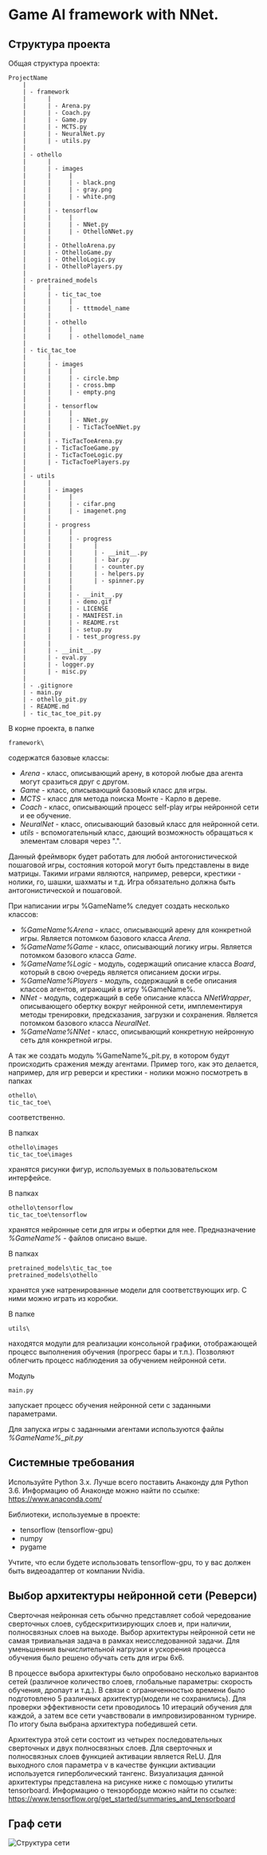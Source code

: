 # Game AI framework with NNet.
## Структура проекта
Общая структура проекта:

    ProjectName
        |
        | - framework
        |      |
        |      | - Arena.py
        |      | - Coach.py
        |      | - Game.py
        |      | - MCTS.py
        |      | - NeuralNet.py
        |      | - utils.py
        |
        | - othello
        |      |
        |      | - images
        |      |     |
        |      |     | - black.png
        |      |     | - gray.png
        |      |     | - white.png
        |      |
        |      | - tensorflow
        |      |     |
        |      |     | - NNet.py
        |      |     | - OthelloNNet.py
        |      |
        |      | - OthelloArena.py
        |      | - OthelloGame.py
        |      | - OthelloLogic.py
        |      | - OthelloPlayers.py
        |
        | - pretrained_models
        |      |
        |      | - tic_tac_toe
        |      |     |
        |      |     | - tttmodel_name
        |      |
        |      | - othello
        |      |     |
        |      |     | - othellomodel_name
        |      
        | - tic_tac_toe
        |      |
        |      | - images
        |      |     |
        |      |     | - circle.bmp
        |      |     | - cross.bmp
        |      |     | - empty.png
        |      |
        |      | - tensorflow
        |      |     |
        |      |     | - NNet.py
        |      |     | - TicTacToeNNet.py
        |      |
        |      | - TicTacToeArena.py
        |      | - TicTacToeGame.py
        |      | - TicTacToeLogic.py
        |      | - TicTacToePlayers.py
        |      
        | - utils
        |      |
        |      | - images
        |      |     |
        |      |     | - cifar.png
        |      |     | - imagenet.png
        |      |
        |      | - progress
        |      |     |
        |      |     | - progress
        |      |     |      |
        |      |     |      | - __init__.py
        |      |     |      | - bar.py
        |      |     |      | - counter.py
        |      |     |      | - helpers.py
        |      |     |      | - spinner.py
        |      |     |
        |      |     | - __init__.py
        |      |     | - demo.gif
        |      |     | - LICENSE
        |      |     | - MANIFEST.in
        |      |     | - README.rst
        |      |     | - setup.py
        |      |     | - test_progress.py
        |      |
        |      | - __init__.py
        |      | - eval.py
        |      | - logger.py
        |      | - misc.py
        |
        | - .gitignore
        | - main.py
        | - othello_pit.py
        | - README.md
        | - tic_tac_toe_pit.py

В корне проекта, в папке
 
    framework\

содержатся базовые классы:

* *Arena* - класс, описывающий арену, в которой любые два агента могут сразиться друг с другом.
* *Game* - класс, описывающий базовый класс для игры.
* *MCTS* - класс для метода поиска Монте - Карло в дереве.
* *Coach* - класс, описывающий процесс self-play игры нейронной сети и ее обучение.
* *NeuralNet* - класс, описывающий базовый класс для нейронной сети.
* *utils* - вспомогательный класс, дающий возможность обращаться к элементам словаря через ".".

Данный фреймворк будет работать для любой антогонистической пошаговой игры, состояния которой могут быть представлены в виде матрицы.
Такими играми являются, например, реверси, крестики - нолики, го, шашки, шахматы и т.д.
Игра обязательно должна быть антогонистической и пошаговой.

При написании игры %GameName% следует создать несколько классов:

* *%GameName%Arena* - класс, описывающий арену для конкретной игры. Является потомком базового класса *Arena*.
* *%GameName%Game* - класс, описывающий логику игры. Является потомком базового класса *Game*.
* *%GameName%Logic* - модуль, содержащий описание класса *Board*, который в свою очередь является описанием доски игры.
* *%GameName%Players* - модуль, содержащий в себе описания классов агентов, играющий в игру %GameName%.
* *NNet* - модуль, содержащий в себе описание класса *NNetWrapper*, описывающего обертку вокруг нейронной сети, имплементируя методы тренировки, предсказания, загрузки и сохранения. Является потомком базового класса *NeuralNet*.
* *%GameName%NNet* - класс, описывающий конкретную нейронную сеть для конкретной игры.

А так же создать модуль %GameName%_pit.py, в котором будут происходить сражения между агентами.
Пример того, как это делается, например, для игр реверси и крестики - нолики можно посмотреть в папках 
    
    othello\
    tic_tac_toe\
    
соответственно.

В папках
    
    othello\images
    tic_tac_toe\images
    
хранятся рисунки фигур, используемых в пользовательском интерфейсе.

В папках

    othello\tensorflow
    tic_tac_toe\tensorflow
    
хранятся нейронные сети для игры и обертки для нее.
Предназначение *%GameName%* - файлов описано выше.

В папках 

    pretrained_models\tic_tac_toe
    pretrained_models\othello

хранятся уже натренированные модели для соответствующих игр. С ними можно играть из коробки.
    
В папке

    utils\
    
находятся модули для реализации консольной графики, отображающей процесс выполнения обучения (прогресс бары и т.п.).
Позволяют облегчить процесс наблюдения за обучением нейронной сети.

Модуль

    main.py
    
запускает процесс обучения нейронной сети с заданными параметрами.

Для запуска игры с заданными агентами используются файлы *%GameName%_pit.py*

## Системные требования

Используйте Python 3.x. Лучше всего поставить Анаконду для Python 3.6.
Информацию об Анаконде можно найти по ссылке: https://www.anaconda.com/

Библиотеки, используемые в проекте:

* tensorflow (tensorflow-gpu)
* numpy  
* pygame

Учтите, что если будете использовать tensorflow-gpu, то у вас должен быть видеоадаптер от компании Nvidia.

## Выбор архитектуры нейронной сети (Реверси)
Сверточная нейронная сеть обычно представляет собой чередование сверточных слоев, субдескритизирующих слоев и, при наличии, полносвязных слоев на выходе.
Выбор архитектуры нейронной сети не самая тривиальная задача в рамках неисследованной задачи.
Для уменьшенния вычислительной нагрузки и ускорения процесса обучения было решено обучать сеть для игры 6х6.
    
В процессе выбора архитектуры было опробовано несколько вариантов сетей (различное количество слоев, глобальные параметры: скорость обучения, дропаут и т.д.). 
В связи с ограниченностью времени было подготовлено 5 различных архитектур(модели не сохранились). 
Для проверки эффективности сети проводилось 10 итераций обучения для каждой, а затем все сети учавствовали в импровизированном турнире. 
По итогу была выбрана архитектура победившей сети.

Архитектура этой сети состоит из четырех последовательных сверточных и двух полносвязных слоев.
Для сверточных и полносвязных слоев функцией активации является ReLU. 
Для выходного слоя параметра v в качестве функции активации используется гиперболический тангенс.
Визуализация данной архитектуры представлена на рисунке ниже с помощью утилиты tensorboard.
Информацию о тензорборде можно найти по ссылке: https://www.tensorflow.org/get_started/summaries_and_tensorboard
 
## Граф сети
![Структура сети](images/graph.png)